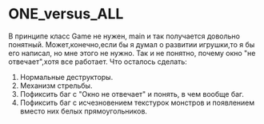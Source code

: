# ONE_versus_ALL
В принципе класс Game не нужен, main и так получается довольно понятный. Может,конечно,если бы я думал о развитии игрушки,то я бы его написал, но мне этого не нужно.
Так и не понятно, почему окно "не отвечает",хотя все работает.
Что осталось сделать:
1. Нормальные деструкторы.
2. Механизм стрельбы.
3. Пофиксить баг с "Окно не отвечает" и понять, в чем вообще баг.
4. Пофиксить баг с исчезновением текстурок монстров и появлением вместо них белых прямоугольников.
